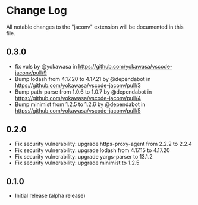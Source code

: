 # Change Log

All notable changes to the "jaconv" extension will be documented in this file.

## 0.3.0

* fix vuls by @yokawasa in https://github.com/yokawasa/vscode-jaconv/pull/9
* Bump lodash from 4.17.20 to 4.17.21 by @dependabot in https://github.com/yokawasa/vscode-jaconv/pull/3
* Bump path-parse from 1.0.6 to 1.0.7 by @dependabot in https://github.com/yokawasa/vscode-jaconv/pull/4
* Bump minimist from 1.2.5 to 1.2.6 by @dependabot in https://github.com/yokawasa/vscode-jaconv/pull/5

## 0.2.0

* Fix security vulnerability: upgrade https-proxy-agent from 2.2.2 to 2.2.4
* Fix security vulnerability: upgrade lodash from 4.17.15 to 4.17.20
* Fix security vulnerability: upgrade yargs-parser to 13.1.2
* Fix security vulnerability: upgrade minimist to 1.2.5

## 0.1.0

* Initial release (alpha release)
